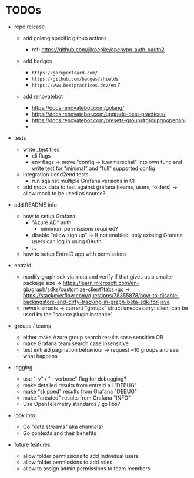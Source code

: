 # TODOs

- repo release
    - add golang specific github actions
        - ref: https://github.com/jkroepke/openvpn-auth-oauth2

    - add badges
        - `https://goreportcard.com/`
        - `https://github.com/badges/shields`
        - `https://www.bestpractices.dev/en` ?

    - add renovatebot
        - https://docs.renovatebot.com/golang/
        - https://docs.renovatebot.com/upgrade-best-practices/
        - https://docs.renovatebot.com/presets-group/#groupgoopenapi
        - 


- tests
    - write _test files
        - cli flags
        - env flags
            -> move "config -> k.unmarschal" into own func and write test for "minimal" and "full" supported config
    - integration / end2end tests
        - run against multiple Grafana versions in CI
    - add mock data to test against grafana (teams, users, folders)
        -> allow mock to be used as source?


- add README info
    - how to setup Grafana
        - "Azure AD" auth
            - minimum permissions required?
        - disable "allow sign up"
            -> If not enabled, only existing Grafana users can log in using OAuth.
        - ...
    - how to setup EntraID app with permissions


- entraid
    - modify graph sdk via kiota and verify if that gives us a smaller package size
        -> https://learn.microsoft.com/en-gb/graph/sdks/customize-client?tabs=go
        -> https://stackoverflow.com/questions/78355878/how-to-disable-backingstore-and-dirty-tracking-in-graph-beta-sdk-for-java
    - rework structs
        -> current "groups" struct uneccesarry: client can be used by the "source plugin instance"


- groups / teams
    - either make Azure group search results case sensitive OR
    - make Grafana team search case insensitive
    - test entraid pagination behaviour -> request ~10 groups and see what happens


- logging
    - use "-v" / "--verbose" flag for debugging?
    - make detailed results from entraid all "DEBUG"
    - make "skipped" results from Grafana "DEBUG"
    - make "created" results from Grafana "INFO"
    - Use OpenTelemetry standards / go libs?


- look into:
    - Go "data streams" aka channels?
    - Go contexts and their benefits


- future features
    - allow folder permissions to add individual users
    - allow folder permissions to add roles
    - allow to assign admin permissions to team members
